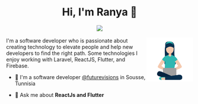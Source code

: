 
<h1 align="center">Hi, I'm Ranya 👋</h1>
<p align="center">
    <a href="https://www.linkedin.com/in/rania-lakoud"><img src="https://img.shields.io/badge/linkedin-%230177B5?style=flat&logo=linkedin&logoColor=white"/></a>
 </p>
  
  <img src="https://github.com/lakoud/Ranya-lakoud/blob/main/ranyya-avatar.png" align="right" width="25%"/>

I'm a software developer who is passionate about creating technology to elevate people and help new developers to find the right path. Some technologies I enjoy working with Laravel, ReactJS, Flutter, and Firebase.

- 🔭 I'm a software developer [@futurevisions](https://www.futurevisions.tn/) in Sousse, Tunnisia

- 💬 Ask me about **ReactJs and Flutter**
